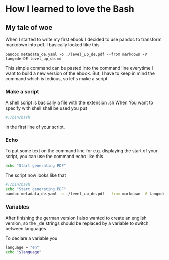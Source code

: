 # How I learned to love the Bash

## My tale of woe

When I started to write my first ebook I decided to use pandoc to transform markdown into pdf.
I basically looked like this

`pandoc metadata_de.yaml -o ./level_up_de.pdf --from markdown -V lang=de-DE level_up_de.md`

This simple command can be pasted into the command line everytime I want to build a new version of the ebook.
But: I have to keep in mind the command which is tedious, so let's make a script

### Make a script
A shell script is basically a file with the extension .sh
When You want to specify with shell shall be used you put 
```bash
#!/bin/bash
```

in the first line of your script.

### Echo
To put some text on the command line for e.g. displaying the start of your script, you can use the command echo like this

```bash
echo "Start generating PDF"
```

The script now looks like that
```bash
#!/bin/bash
echo "Start generating PDF"
pandoc metadata_de.yaml -o ./level_up_de.pdf --from markdown -V lang=de-DE level_up_de.md
```
### Variables
After finishing the german version I also wanted to create an english version,
so the _de strings should be replaced by a variable to switch between languages

To declare a variable you 
```bash
language = "en"
echo "$language"
```





